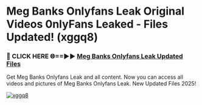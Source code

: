 # Meg Banks Onlyfans Leak Original Videos 0nlyFans Leaked - Files Updated! (xggq8)

<h3>🔴 CLICK HERE 🌐==►► <a href="https://best4dudes.click/HH4t6V" rel="nofollow">Meg Banks Onlyfans Leak Updated Files</a></h3>

Get Meg Banks Onlyfans Leak and all content. Now you can access all videos and pictures of Meg Banks Onlyfans Leak. New Updated Files 2025!

[![xggq8](https://github.com/user-attachments/assets/8c521d6e-e6e3-4a75-9320-d58ab9d79d5b)](https://best4dudes.click/HH4t6V)
